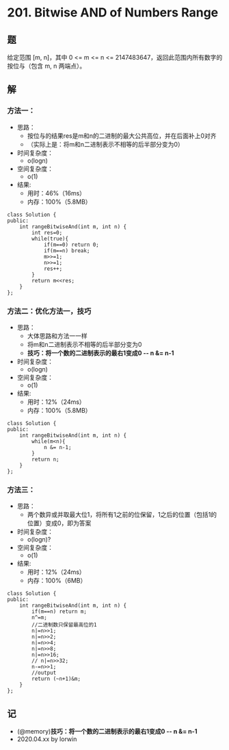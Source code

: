 # 201. Bitwise AND of Numbers Range

## 题

给定范围 [m, n]，其中 0 <= m <= n <= 2147483647，返回此范围内所有数字的按位与（包含 m, n 两端点）。

## 解

### 方法一：
- 思路：
  - 按位与的结果res是m和n的二进制的最大公共高位，并在后面补上0对齐
  - （实际上是：将m和n二进制表示不相等的后半部分变为0）
- 时间复杂度：
  - o(logn)
- 空间复杂度：
  - o(1)
- 结果:
  - 用时：46%（16ms）
  - 内存：100%（5.8MB）
```
class Solution {
public:
    int rangeBitwiseAnd(int m, int n) {
        int res=0;
        while(true){
            if(m==0) return 0;
            if(m==n) break;
            m>>=1;
            n>>=1;
            res++;
        }
        return m<<res;
    }
};
```

### 方法二：优化方法一，技巧
- 思路：
  - 大体思路和方法一一样
  - 将m和n二进制表示不相等的后半部分变为0
  - **技巧：将一个数的二进制表示的最右1变成0 -- n &= n-1**
- 时间复杂度：
  - o(logn)
- 空间复杂度：
  - o(1)
- 结果:
  - 用时：12%（24ms）
  - 内存：100%（5.8MB）
```
class Solution {
public:
    int rangeBitwiseAnd(int m, int n) {
        while(m<n){
            n &= n-1;
        }
        return n;
    }
};
```

### 方法三：
- 思路：
  - 两个数异或并取最大位1，将所有1之前的位保留，1之后的位置（包括1的位置）变成0，即为答案
- 时间复杂度：
  - o(logn)?
- 空间复杂度：
  - o(1)
- 结果:
  - 用时：12%（24ms）
  - 内存：100%（6MB）
```
class Solution {
public:
    int rangeBitwiseAnd(int m, int n) {
        if(m==n) return m;
        n^=m;
        //二进制数只保留最高位的1
        n|=n>>1;
        n|=n>>2;
        n|=n>>4;
        n|=n>>8;
        n|=n>>16;
        // n|=n>>32;
        n-=n>>1;
        //output
        return (~n+1)&m;
    }
};
```

## 记
<!-- 
基础：@basic
重点：@important
记忆：@memory
易错：@warning
待办：@todo
 -->

- (@memory)**技巧：将一个数的二进制表示的最右1变成0 -- n &= n-1**
- 2020.04.xx by lorwin